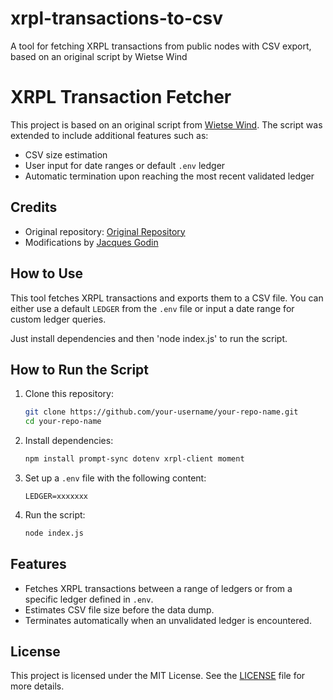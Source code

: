 # xrpl-transactions-to-csv
A tool for fetching XRPL transactions from public nodes with CSV export, based on an original script by Wietse Wind

# XRPL Transaction Fetcher

This project is based on an original script from [Wietse Wind](https://github.com/WietseWind/fetch-xrpl-transactions/tree/google-bigquery). The script was extended to include additional features such as:

- CSV size estimation
- User input for date ranges or default `.env` ledger
- Automatic termination upon reaching the most recent validated ledger

## Credits

- Original repository: [Original Repository](https://github.com/WietseWind/fetch-xrpl-transactions/tree/google-bigquery)
- Modifications by [Jacques Godin](https://github.com/JacquesGodin/xrpl-transactions-to-csv)

## How to Use

This tool fetches XRPL transactions and exports them to a CSV file. You can either use a default `LEDGER` from the `.env` file or input a date range for custom ledger queries.

Just install dependencies and then 'node index.js' to run the script.

## How to Run the Script

1. Clone this repository:
   ```bash
   git clone https://github.com/your-username/your-repo-name.git
   cd your-repo-name
   ```

2. Install dependencies:
   ```bash
   npm install prompt-sync dotenv xrpl-client moment
   ```

3. Set up a `.env` file with the following content:
   ```
   LEDGER=xxxxxxx
   ```

4. Run the script:
   ```bash
   node index.js
   ```

## Features
- Fetches XRPL transactions between a range of ledgers or from a specific ledger defined in `.env`.
- Estimates CSV file size before the data dump.
- Terminates automatically when an unvalidated ledger is encountered.


## License

This project is licensed under the MIT License. See the [LICENSE](./LICENSE) file for more details.
